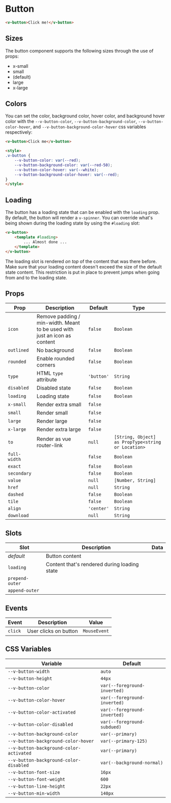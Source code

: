 # Button

```html
<v-button>Click me!</v-button>
```

## Sizes

The button component supports the following sizes through the use of props:

* x-small
* small
* (default)
* large
* x-large

## Colors

You can set the color, background color, hover color, and background hover color with the `--v-button-color`, `--v-button-background-color`, `--v-button-color-hover`, and `--v-button-background-color-hover` css variables respectively:

```html
<v-button>Click me</v-button>

<style>
.v-button {
	--v-button-color: var(--red);
	--v-button-background-color: var(--red-50);
	--v-button-color-hover: var(--white);
	--v-button-background-color-hover: var(--red);
}
</style>
```

## Loading

The button has a loading state that can be enabled with the `loading` prop. By default, the button will render a `v-spinner`. You can override what's being shown during the loading state by using the `#loading` slot:

```html
<v-button>
	<template #loading>
		... Almost done ...
	</template>
</v-button>
```

The loading slot is rendered _on top_ of the content that was there before. Make sure that your loading content doesn't exceed the size of the default state content. This restriction is put in place to prevent jumps when going from and to the loading state.

## Props
| Prop         | Description                                                               | Default    | Type                                               |
|--------------|---------------------------------------------------------------------------|------------|----------------------------------------------------|
| `icon`       | Remove padding / min-width. Meant to be used with just an icon as content | `false`    | `Boolean`                                          |
| `outlined`   | No background                                                             | `false`    | `Boolean`                                          |
| `rounded`    | Enable rounded corners                                                    | `false`    | `Boolean`                                          |
| `type`       | HTML `type` attribute                                                     | `'button'` | `String`                                           |
| `disabled`   | Disabled state                                                            | `false`    | `Boolean`                                          |
| `loading`    | Loading state                                                             | `false`    | `Boolean`                                          |
| `x-small`    | Render extra small                                                        | `false`    |                                                    |
| `small`      | Render small                                                              | `false`    |                                                    |
| `large`      | Render large                                                              | `false`    |                                                    |
| `x-large`    | Render extra large                                                        | `false`    |                                                    |
| `to`         | Render as vue router-link                                                 | `null`     | `[String, Object] as PropType<string or Location>` |
| `full-width` |                                                                           | `false`    | `Boolean`                                          |
| `exact`      |                                                                           | `false`    | `Boolean`                                          |
| `secondary`  |                                                                           | `false`    | `Boolean`                                          |
| `value`      |                                                                           | `null`     | `[Number, String]`                                 |
| `href`       |                                                                           | `null`     | `String`                                           |
| `dashed`     |                                                                           | `false`    | `Boolean`                                          |
| `tile`       |                                                                           | `false`    | `Boolean`                                          |
| `align`      |                                                                           | `'center'` | `String`                                           |
| `download`   |                                                                           | `null`     | `String`                                           |
<!-- readme-gen-igonre: x-small, small, large, x-large -->

## Slots
| Slot            | Description                                  | Data |
|-----------------|----------------------------------------------|------|
| _default_       | Button content                               |      |
| `loading`       | Content that's rendered during loading state |      |
| `prepend-outer` |                                              |      |
| `append-outer`  |                                              |      |

## Events
| Event   | Description           | Value        |
|---------|-----------------------|--------------|
| `click` | User clicks on button | `MouseEvent` |

## CSS Variables
| Variable                                | Default                      |
|-----------------------------------------|------------------------------|
| `--v-button-width`                      | `auto`                       |
| `--v-button-height`                     | `44px`                       |
| `--v-button-color`                      | `var(--foreground-inverted)` |
| `--v-button-color-hover`                | `var(--foreground-inverted)` |
| `--v-button-color-activated`            | `var(--foreground-inverted)` |
| `--v-button-color-disabled`             | `var(--foreground-subdued)`  |
| `--v-button-background-color`           | `var(--primary)`             |
| `--v-button-background-color-hover`     | `var(--primary-125)`         |
| `--v-button-background-color-activated` | `var(--primary)`             |
| `--v-button-background-color-disabled`  | `var(--background-normal)`   |
| `--v-button-font-size`                  | `16px`                       |
| `--v-button-font-weight`                | `600`                        |
| `--v-button-line-height`                | `22px`                       |
| `--v-button-min-width`                  | `140px`                      |
